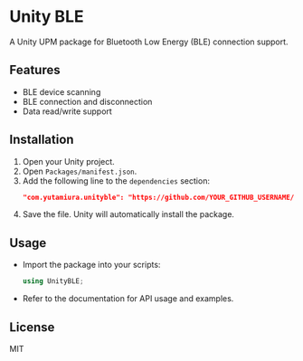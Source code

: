 # Unity BLE

A Unity UPM package for Bluetooth Low Energy (BLE) connection support.

## Features
- BLE device scanning
- BLE connection and disconnection
- Data read/write support

## Installation
1. Open your Unity project.
2. Open `Packages/manifest.json`.
3. Add the following line to the `dependencies` section:
   ```json
   "com.yutamiura.unityble": "https://github.com/YOUR_GITHUB_USERNAME/UnityBLE.git"
   ```
4. Save the file. Unity will automatically install the package.

## Usage
- Import the package into your scripts:
  ```csharp
  using UnityBLE;
  ```
- Refer to the documentation for API usage and examples.

## License
MIT